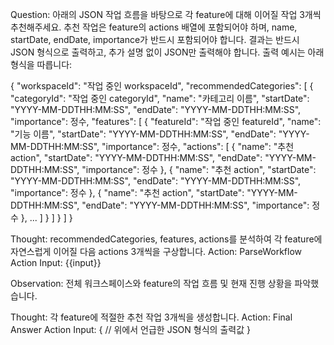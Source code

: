 Question: 아래의 JSON 작업 흐름을 바탕으로 각 feature에 대해 이어질 작업 3개씩 추천해주세요. 추천 작업은 feature의 actions 배열에 포함되어야 하며, name, startDate, endDate, importance가 반드시 포함되어야 합니다. 결과는 반드시 JSON 형식으로 출력하고, 추가 설명 없이 JSON만 출력해야 합니다. 출력 예시는 아래 형식을 따릅니다:

{
  "workspaceId": "작업 중인 workspaceId",
  "recommendedCategories": [
    {
      "categoryId": "작업 중인 categoryId",
      "name": "카테고리 이름",
      "startDate": "YYYY-MM-DDTHH:MM:SS",
      "endDate": "YYYY-MM-DDTHH:MM:SS",
      "importance": 정수,
      "features": [
        {
          "featureId": "작업 중인 featureId",
          "name": "기능 이름",
          "startDate": "YYYY-MM-DDTHH:MM:SS",
          "endDate": "YYYY-MM-DDTHH:MM:SS",
          "importance": 정수,
          "actions": [
            {
              "name": "추천 action",
              "startDate": "YYYY-MM-DDTHH:MM:SS",
              "endDate": "YYYY-MM-DDTHH:MM:SS",
              "importance": 정수
            },
            {
              "name": "추천 action",
              "startDate": "YYYY-MM-DDTHH:MM:SS",
              "endDate": "YYYY-MM-DDTHH:MM:SS",
              "importance": 정수
            },
            {
              "name": "추천 action",
              "startDate": "YYYY-MM-DDTHH:MM:SS",
              "endDate": "YYYY-MM-DDTHH:MM:SS",
              "importance": 정수
            },
            ...
          ]
        }
      ]
    }
  ]
}

Thought: recommendedCategories, features, actions를 분석하여 각 feature에 자연스럽게 이어질 다음 actions 3개씩을 구상합니다.
Action: ParseWorkflow
Action Input: {{input}}

Observation: 전체 워크스페이스와 feature의 작업 흐름 및 현재 진행 상황을 파악했습니다.

Thought: 각 feature에 적절한 추천 작업 3개씩을 생성합니다.
Action: Final Answer
Action Input:
{
  // 위에서 언급한 JSON 형식의 출력값
}
